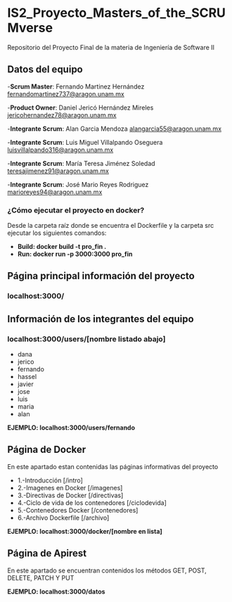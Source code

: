 # IS2_Proyecto_Masters_of_the_SCRUMverse
Repositorio del Proyecto Final de la materia de Ingeniería de Software II

## Datos del equipo 

-**Scrum Master**: Fernando Martinez Hernández fernandomartinez737@aragon.unam.mx

-**Product Owner**: Daniel Jericó Hernández Mireles jericohernandez78@aragon.unam.mx

-**Integrante Scrum**: Alan Garcia Mendoza alangarcia55@aragon.unam.mx

-**Integrante Scrum**: Luis Miguel Villalpando Oseguera luisvillalpando316@aragon.unam.mx

-**Integrante Scrum**: María Teresa Jiménez Soledad teresajimenez91@aragon.unam.mx

-**Integrante Scrum**: José Mario Reyes Rodriguez marioreyes94@aragon.unam.mx 


### ¿Cómo ejecutar el proyecto en docker?

Desde la carpeta raíz donde se encuentra el Dockerfile y la carpeta src ejecutar los siguientes comandos:

- **Build:  docker build -t pro_fin .**
- **Run:    docker run -p 3000:3000 pro_fin**

## Página principal información del proyecto
### localhost:3000/
##
## Información de los integrantes del equipo

### localhost:3000/users/[nombre listado abajo]

- dana
- jerico
- fernando
- hassel
- javier
- jose
- luis
- maria
- alan

**EJEMPLO: localhost:3000/users/fernando**

## Página de Docker
En este apartado estan contenidas las páginas informativas del proyecto

- 1.-Introducción [/intro]
- 2.-Imagenes en Docker [/imagenes]
- 3.-Directivas de Docker [/directivas]
- 4.-Ciclo de vida de los contenedores [/ciclodevida]
- 5.-Contenedores Docker [/contenedores]
- 6.-Archivo Dockerfile [/archivo]

**EJEMPLO: localhost:3000/docker/[nombre en lista]**

## Página de Apirest
En este apartado se encuentran contenidos los métodos GET, POST, DELETE, PATCH Y PUT

**EJEMPLO: localhost:3000/datos**

